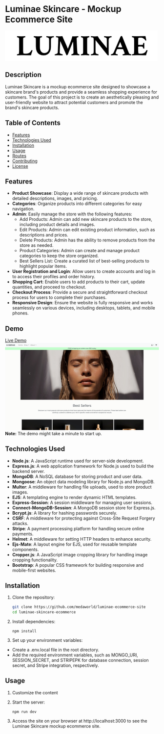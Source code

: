 # Luminae Skincare - Mockup Ecommerce Site

![Luminae Skincare Logo](/public/images/logo.png)

## Description

Luminae Skincare is a mockup ecommerce site designed to showcase a skincare brand's products and provide a seamless shopping experience for customers. The goal of this project is to create an aesthetically pleasing and user-friendly website to attract potential customers and promote the brand's skincare products.

## Table of Contents

- [Features](#features)
- [Technologies Used](#technologies-used)
- [Installation](#installation)
- [Usage](#usage)
- [Routes](#routes)
- [Contributing](#contributing)
- [License](#license)

## Features

- **Product Showcase**: Display a wide range of skincare products with detailed descriptions, images, and pricing.
- **Categories**: Organize products into different categories for easy navigation.
- **Admin**: Easily manage the store with the following features:
  - Add Products: Admin can add new skincare products to the store, including product details and images.
  - Edit Products: Admin can edit existing product information, such as descriptions and prices.
  - Delete Products: Admin has the ability to remove products from the store as needed.
  - Product Categories: Admin can create and manage product categories to keep the store organized.
  - Best Sellers List: Create a curated list of best-selling products to highlight popular items.
- **User Registration and Login**: Allow users to create accounts and log in to access their profiles and order history.
- **Shopping Cart**: Enable users to add products to their cart, update quantities, and proceed to checkout.
- **Checkout Process**: Provide a secure and straightforward checkout process for users to complete their purchases.
- **Responsive Design**: Ensure the website is fully responsive and works seamlessly on various devices, including desktops, tablets, and mobile phones.

## Demo

[Live Demo](https://luminae-ecom.onrender.com/)
![Screenshot](/public/images/screenshot.png)
**Note:** The demo might take a minute to start up.

## Technologies Used

- **Node.js**: A JavaScript runtime used for server-side development.
- **Express.js**: A web application framework for Node.js used to build the backend server.
- **MongoDB**: A NoSQL database for storing product and user data.
- **Mongoose**: An object data modeling library for Node.js and MongoDB.
- **Multer**: A middleware for handling file uploads, used to store product images.
- **EJS**: A templating engine to render dynamic HTML templates.
- **Express-Session**: A session middleware for managing user sessions.
- **Connect-MongoDB-Session**: A MongoDB session store for Express.js.
- **Bcrypt.js**: A library for hashing passwords securely.
- **CSRF**: A middleware for protecting against Cross-Site Request Forgery attacks.
- **Stripe**: A payment processing platform for handling secure online payments.
- **Helmet**: A middleware for setting HTTP headers to enhance security.
- **Ejs-Mate**: A layout engine for EJS, used for reusable template components.
- **Cropper.js**: A JavaScript image cropping library for handling image cropping functionality.
- **Bootstrap**: A popular CSS framework for building responsive and mobile-first websites.

## Installation

1. Clone the repository:

   ```bash
   git clone https://github.com/medaworld/luminae-ecommerce-site
   cd luminae-skincare-ecommerce
   ```

2. Install dependencies:

   ```
   npm install
   ```

3. Set up your environment variables:

- Create a .env.local file in the root directory.
- Add the required environment variables, such as MONGO_URI, SESSION_SECRET, and STRIPEPK for database connection, session secret, and Stripe integration, respectively.

## Usage

1. Customize the content

2. Start the server:

   ```
   npm run dev
   ```

3. Access the site on your browser at http://localhost:3000 to see the Luminae Skincare mockup ecommerce site.
